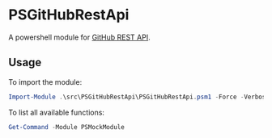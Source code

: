 # PSGitHubRestApi

A powershell module for [GitHub REST API](https://developer.github.com/v3/).

## Usage

To import the module:

```powershell
Import-Module .\src\PSGitHubRestApi\PSGitHubRestApi.psm1 -Force -Verbose
```

To list all available functions:

```powershell
Get-Command -Module PSMockModule
```
